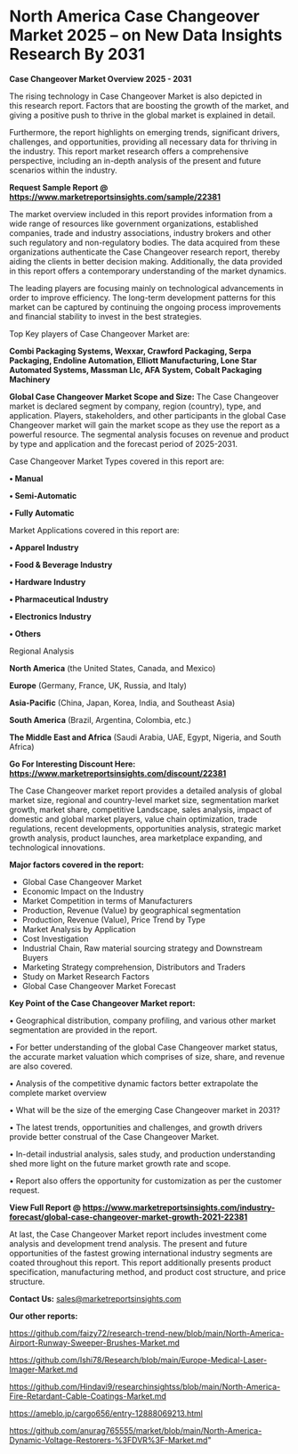 # North America Case Changeover Market 2025 – on New Data Insights Research By 2031

<Strong> Case Changeover Market Overview 2025 - 2031</strong>

The rising technology in Case Changeover Market is also depicted in this research report. Factors that are boosting the growth of the market, and giving a positive push to thrive in the global market is explained in detail.

Furthermore, the report highlights on emerging trends, significant drivers, challenges, and opportunities, providing all necessary data for thriving in the industry. This report market research offers a comprehensive perspective, including an in-depth analysis of the present and future scenarios within the industry.

<strong>Request Sample Report @ <a href=https://www.marketreportsinsights.com/sample/22381>https://www.marketreportsinsights.com/sample/22381</a></strong>

The market overview included in this report provides information from a wide range of resources like government organizations, established companies, trade and industry associations, industry brokers and other such regulatory and non-regulatory bodies. The data acquired from these organizations authenticate the Case Changeover research report, thereby aiding the clients in better decision making. Additionally, the data provided in this report offers a contemporary understanding of the market dynamics.

The leading players are focusing mainly on technological advancements in order to improve efficiency. The long-term development patterns for this market can be captured by continuing the ongoing process improvements and financial stability to invest in the best strategies.

Top Key players of Case Changeover Market are:

<strong>Combi Packaging Systems, Wexxar, Crawford Packaging, Serpa Packaging, Endoline Automation, Elliott Manufacturing, Lone Star Automated Systems, Massman Llc, AFA System, Cobalt Packaging Machinery</strong>

<strong><b>Global Case Changeover Market Scope and Size:</b></strong>
The Case Changeover market is declared segment by company, region (country), type, and application. Players, stakeholders, and other participants in the global Case Changeover market will gain the market scope as they use the report as a powerful resource. The segmental analysis focuses on revenue and product by type and application and the forecast period of 2025-2031.

Case Changeover Market Types covered in this report are:

<strong>• Manual

• Semi-Automatic

• Fully Automatic</strong>

Market Applications covered in this report are:

<strong>• Apparel Industry

• Food & Beverage Industry

• Hardware Industry

• Pharmaceutical Industry

• Electronics Industry

• Others</strong> 

Regional Analysis

<strong>North America</strong> (the United States, Canada, and Mexico)

<strong>Europe</strong> (Germany, France, UK, Russia, and Italy)

<strong>Asia-Pacific</strong> (China, Japan, Korea, India, and Southeast Asia)

<strong>South America</strong> (Brazil, Argentina, Colombia, etc.)

<strong>The Middle East and Africa</strong> (Saudi Arabia, UAE, Egypt, Nigeria, and South Africa)

<strong>Go For Interesting Discount Here: <a href=https://www.marketreportsinsights.com/discount/22381>https://www.marketreportsinsights.com/discount/22381</a></strong>

The Case Changeover market report provides a detailed analysis of global market size, regional and country-level market size, segmentation market growth, market share, competitive Landscape, sales analysis, impact of domestic and global market players, value chain optimization, trade regulations, recent developments, opportunities analysis, strategic market growth analysis, product launches, area marketplace expanding, and technological innovations.

<strong><b>Major factors covered in the report:</b></strong>
<ul>
  <li>Global Case Changeover Market </li>
  <li>Economic Impact on the Industry</li>
  <li>Market Competition in terms of Manufacturers</li>
  <li>Production, Revenue (Value) by geographical segmentation</li>
  <li>Production, Revenue (Value), Price Trend by Type</li>
  <li>Market Analysis by Application</li>
  <li>Cost Investigation</li>
  <li>Industrial Chain, Raw material sourcing strategy and Downstream Buyers</li>
  <li>Marketing Strategy comprehension, Distributors and Traders</li>
  <li>Study on Market Research Factors</li>
  <li>Global Case Changeover Market Forecast</li>
</ul>

<strong><b>Key Point of the Case Changeover Market report:</b></strong>

• Geographical distribution, company profiling, and various other market segmentation are provided in the report.

• For better understanding of the global Case Changeover market status, the accurate market valuation which comprises of size, share, and revenue are also covered.

• Analysis of the competitive dynamic factors better extrapolate the complete market overview

• What will be the size of the emerging Case Changeover market in 2031?

• The latest trends, opportunities and challenges, and growth drivers provide better construal of the Case Changeover Market.

• In-detail industrial analysis, sales study, and production understanding shed more light on the future market growth rate and scope.

• Report also offers the opportunity for customization as per the customer request.

<strong><b>View Full Report @ <a href=https://www.marketreportsinsights.com/industry-forecast/global-case-changeover-market-growth-2021-22381>https://www.marketreportsinsights.com/industry-forecast/global-case-changeover-market-growth-2021-22381</a></b></strong>


At last, the Case Changeover Market report includes investment come analysis and development trend analysis. The present and future opportunities of the fastest growing international industry segments are coated throughout this report. This report additionally presents product specification, manufacturing method, and product cost structure, and price structure.

<strong>Contact Us:</strong>
sales@marketreportsinsights.com

<strong>Our other reports:</strong>

<a href=https://github.com/faizy72/research-trend-new/blob/main/North-America-Airport-Runway-Sweeper-Brushes-Market.md>https://github.com/faizy72/research-trend-new/blob/main/North-America-Airport-Runway-Sweeper-Brushes-Market.md</a>

<a href=https://github.com/Ishi78/Research/blob/main/Europe-Medical-Laser-Imager-Market.md>https://github.com/Ishi78/Research/blob/main/Europe-Medical-Laser-Imager-Market.md</a>

<a href=https://github.com/Hindavi9/researchinsightss/blob/main/North-America-Fire-Retardant-Cable-Coatings-Market.md>https://github.com/Hindavi9/researchinsightss/blob/main/North-America-Fire-Retardant-Cable-Coatings-Market.md</a>

<a href=https://ameblo.jp/cargo656/entry-12888069213.html>https://ameblo.jp/cargo656/entry-12888069213.html</a>

<a href=https://github.com/anurag765555/market/blob/main/North-America-Dynamic-Voltage-Restorers-%3FDVR%3F-Market.md>https://github.com/anurag765555/market/blob/main/North-America-Dynamic-Voltage-Restorers-%3FDVR%3F-Market.md</a>"
